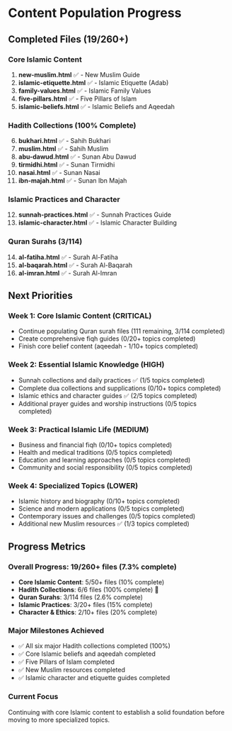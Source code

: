 # Content Population Progress

## Completed Files (19/260+)

### Core Islamic Content
1. **new-muslim.html** ✅ - New Muslim Guide
2. **islamic-etiquette.html** ✅ - Islamic Etiquette (Adab)
3. **family-values.html** ✅ - Islamic Family Values
4. **five-pillars.html** ✅ - Five Pillars of Islam
5. **islamic-beliefs.html** ✅ - Islamic Beliefs and Aqeedah

### Hadith Collections (100% Complete)
6. **bukhari.html** ✅ - Sahih Bukhari
7. **muslim.html** ✅ - Sahih Muslim
8. **abu-dawud.html** ✅ - Sunan Abu Dawud
9. **tirmidhi.html** ✅ - Sunan Tirmidhi
10. **nasai.html** ✅ - Sunan Nasai
11. **ibn-majah.html** ✅ - Sunan Ibn Majah

### Islamic Practices and Character
12. **sunnah-practices.html** ✅ - Sunnah Practices Guide
13. **islamic-character.html** ✅ - Islamic Character Building

### Quran Surahs (3/114)
14. **al-fatiha.html** ✅ - Surah Al-Fatiha
15. **al-baqarah.html** ✅ - Surah Al-Baqarah
16. **al-imran.html** ✅ - Surah Al-Imran

## Next Priorities

### Week 1: Core Islamic Content (CRITICAL)
- Continue populating Quran surah files (111 remaining, 3/114 completed)
- Create comprehensive fiqh guides (0/20+ topics completed)
- Finish core belief content (aqeedah - 1/10+ topics completed)

### Week 2: Essential Islamic Knowledge (HIGH)
- Sunnah collections and daily practices ✅ (1/5 topics completed)
- Complete dua collections and supplications (0/10+ topics completed)
- Islamic ethics and character guides ✅ (2/5 topics completed)
- Additional prayer guides and worship instructions (0/5 topics completed)

### Week 3: Practical Islamic Life (MEDIUM)
- Business and financial fiqh (0/10+ topics completed)
- Health and medical traditions (0/5 topics completed)
- Education and learning approaches (0/5 topics completed)
- Community and social responsibility (0/5 topics completed)

### Week 4: Specialized Topics (LOWER)
- Islamic history and biography (0/10+ topics completed)
- Science and modern applications (0/5 topics completed)
- Contemporary issues and challenges (0/5 topics completed)
- Additional new Muslim resources ✅ (1/3 topics completed)

## Progress Metrics

### Overall Progress: 19/260+ files (7.3% complete)
- **Core Islamic Content**: 5/50+ files (10% complete)
- **Hadith Collections**: 6/6 files (100% complete) 🎉
- **Quran Surahs**: 3/114 files (2.6% complete)
- **Islamic Practices**: 3/20+ files (15% complete)
- **Character & Ethics**: 2/10+ files (20% complete)

### Major Milestones Achieved
- ✅ All six major Hadith collections completed (100%)
- ✅ Core Islamic beliefs and aqeedah completed
- ✅ Five Pillars of Islam completed
- ✅ New Muslim resources completed
- ✅ Islamic character and etiquette guides completed

### Current Focus
Continuing with core Islamic content to establish a solid foundation before moving to more specialized topics.
